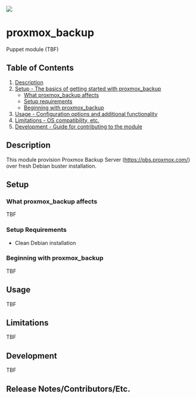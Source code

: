 ![](http://img.shields.io/badge/license-MIT-brightgreen.svg)


# proxmox_backup

Puppet module (TBF)

## Table of Contents

1. [Description](#description)
1. [Setup - The basics of getting started with proxmox_backup](#setup)
    * [What proxmox_backup affects](#what-proxmox_backup-affects)
    * [Setup requirements](#setup-requirements)
    * [Beginning with proxmox_backup](#beginning-with-proxmox_backup)
1. [Usage - Configuration options and additional functionality](#usage)
1. [Limitations - OS compatibility, etc.](#limitations)
1. [Development - Guide for contributing to the module](#development)

## Description

This module provision Proxmox Backup Server (https://pbs.proxmox.com/) over fresh Debian buster installation.

## Setup

### What proxmox_backup affects

TBF

### Setup Requirements

* Clean Debian installation

### Beginning with proxmox_backup

TBF

## Usage

TBF

## Limitations

TBF
## Development

TBF

## Release Notes/Contributors/Etc.



[1]: https://puppet.com/docs/pdk/latest/pdk_generating_modules.html
[2]: https://puppet.com/docs/puppet/latest/puppet_strings.html
[3]: https://puppet.com/docs/puppet/latest/puppet_strings_style.html
